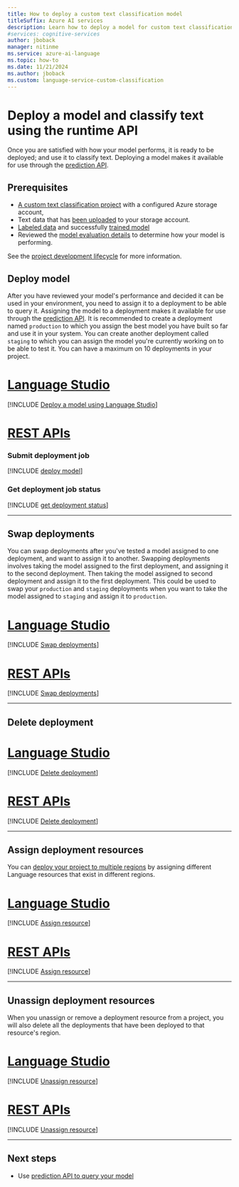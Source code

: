 ```yaml
---
title: How to deploy a custom text classification model
titleSuffix: Azure AI services
description: Learn how to deploy a model for custom text classification.
#services: cognitive-services
author: jboback
manager: nitinme
ms.service: azure-ai-language
ms.topic: how-to
ms.date: 11/21/2024
ms.author: jboback
ms.custom: language-service-custom-classification
---
```


# Deploy a model and classify text using the runtime API

Once you are satisfied with how your model performs, it is ready to be deployed; and use it to classify text. Deploying a model makes it available for use through the [prediction API](https://aka.ms/ct-runtime-swagger).

## Prerequisites

* [A custom text classification project](create-project.md) with a configured Azure storage account,
* Text data that has [been uploaded](design-schema.md#data-preparation) to your storage account.
* [Labeled data](tag-data.md) and successfully [trained model](train-model.md)
* Reviewed the [model evaluation details](view-model-evaluation.md) to determine how your model is performing.

See the [project development lifecycle](../overview.md#project-development-lifecycle) for more information.

## Deploy model

After you have reviewed your model's performance and decided it can be used in your environment, you need to assign it to a deployment to be able to query it. Assigning the model to a deployment makes it available for use through the [prediction API](https://aka.ms/ct-runtime-swagger). It is recommended to create a deployment named `production` to which you assign the best model you have built so far and use it in your system. You can create another deployment called `staging` to which you can assign the model you're currently working on to be able to test it. You can have a maximum on 10 deployments in your project. 

# [Language Studio](#tab/language-studio)

[!INCLUDE [Deploy a model using Language Studio](../includes/language-studio/deploy-model.md)]
   
# [REST APIs](#tab/rest-api)

### Submit deployment job

[!INCLUDE [deploy model](../includes/rest-api/deploy-model.md)]

### Get deployment job status

[!INCLUDE [get deployment status](../includes/rest-api/get-deployment-status.md)]

---

## Swap deployments

You can swap deployments after you've tested a model assigned to one deployment, and want to assign it to another. Swapping deployments involves taking the model assigned to the first deployment, and assigning it to the second deployment. Then taking the model assigned to second deployment and assign it to the first deployment. This could be used to swap your `production` and `staging` deployments when you want to take the model assigned to `staging` and assign it to `production`. 

# [Language Studio](#tab/language-studio)

[!INCLUDE [Swap deployments](../includes/language-studio/swap-deployment.md)]

# [REST APIs](#tab/rest-api)

[!INCLUDE [Swap deployments](../includes/rest-api/swap-deployment.md)]

---


## Delete deployment

# [Language Studio](#tab/language-studio)

[!INCLUDE [Delete deployment](../includes/language-studio/delete-deployment.md)]

# [REST APIs](#tab/rest-api)

[!INCLUDE [Delete deployment](../includes/rest-api/delete-deployment.md)]

---

## Assign deployment resources

You can [deploy your project to multiple regions](../../concepts/custom-features/multi-region-deployment.md) by assigning different Language resources that exist in different regions.

# [Language Studio](#tab/language-studio)

[!INCLUDE [Assign resource](../../conversational-language-understanding/includes/language-studio/assign-resources.md)]

# [REST APIs](#tab/rest-api)

[!INCLUDE [Assign resource](../includes/rest-api/assign-resources.md)]

---

## Unassign deployment resources

When you unassign or remove a deployment resource from a project, you will also delete all the deployments that have been deployed to that resource's region.

# [Language Studio](#tab/language-studio)

[!INCLUDE [Unassign resource](../../conversational-language-understanding/includes/language-studio/unassign-resources.md)]

# [REST APIs](#tab/rest-api)

[!INCLUDE [Unassign resource](../includes/rest-api/unassign-resources.md)]

---

## Next steps

* Use [prediction API to query your model](call-api.md)
